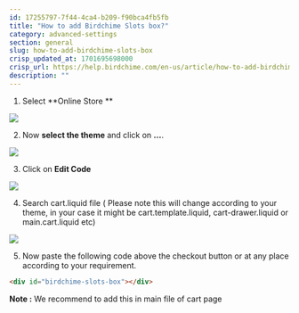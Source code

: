 ```yaml
---
id: 17255797-7f44-4ca4-b209-f90bca4fb5fb
title: "How to add Birdchime Slots box?"
category: advanced-settings
section: general
slug: how-to-add-birdchime-slots-box
crisp_updated_at: 1701695698000
crisp_url: https://help.birdchime.com/en-us/article/how-to-add-birdchime-slots-box-s7gd76/
description: ""
---
```


1. Select **Online Store **

![](https://storage.crisp.chat/users/helpdesk/website/ca826b447482b000/screenshot-2023-08-22-at-90522_jrki48.png)

2. Now **select the theme** and click on  **...**.

![](https://storage.crisp.chat/users/helpdesk/website/ca826b447482b000/screenshot-2023-08-22-at-10372_2t9wl7.png)

3. Click on **Edit Code**

![](https://storage.crisp.chat/users/helpdesk/website/ca826b447482b000/screenshot-2023-08-22-at-10454_5hw0nl.png)

4. Search cart.liquid file ( Please note this will change according to your theme, in your case it might be cart.template.liquid, cart-drawer.liquid or main.cart.liquid etc)

![](https://storage.crisp.chat/users/helpdesk/website/ca826b447482b000/screenshot-2023-08-22-at-10501_vshnu7.png)

5.  Now paste the following code above the checkout button or at any place according to your requirement.
```html
<div id="birdchime-slots-box"></div>
```

**Note :** We recommend to add this in main file of cart page
